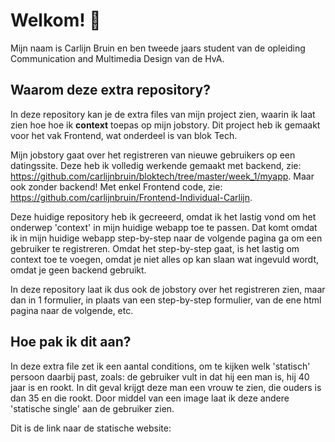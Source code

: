 # Welkom! :wave:

Mijn naam is Carlijn Bruin en ben tweede jaars student van de opleiding Communication and Multimedia Design van de HvA.

## Waarom deze extra repository?

In deze repository kan je de extra files van mijn project zien, waarin ik laat zien hoe hoe ik **context** toepas op mijn jobstory. Dit project heb ik gemaakt voor het vak Frontend, wat onderdeel is van blok Tech.

Mijn jobstory gaat over het registreren van nieuwe gebruikers op een datingssite. Deze heb ik volledig werkende gemaakt met backend, zie: https://github.com/carlijnbruin/bloktech/tree/master/week_1/myapp. Maar ook zonder backend! Met enkel Frontend code, zie: https://github.com/carlijnbruin/Frontend-Individual-Carlijn.

Deze huidige repository heb ik gecreeerd, omdat ik het lastig vond om het onderwep 'context' in mijn huidige webapp toe te passen. Dat komt omdat ik in mijn huidige webapp step-by-step naar de volgende pagina ga om een gebruiker te registreren. Omdat het step-by-step gaat, is het lastig om context toe te voegen, omdat je niet alles op kan slaan wat ingevuld wordt, omdat je geen backend gebruikt.

In deze repository laat ik dus ook de jobstory over het registreren zien, maar dan in 1 formulier, in plaats van een step-by-step formulier, van de ene html pagina naar de volgende, etc. 

## Hoe pak ik dit aan?
In deze extra file zet ik een aantal conditions, om te kijken welk 'statisch' persoon daarbij past, zoals: de gebruiker vult in dat hij een man is, hij 40 jaar is en rookt. In dit geval krijgt deze man een vrouw te zien, die ouders is dan 35 en die rookt. Door middel van een image laat ik deze andere 'statische single' aan de gebruiker zien.

Dit is de link naar de statische website:

